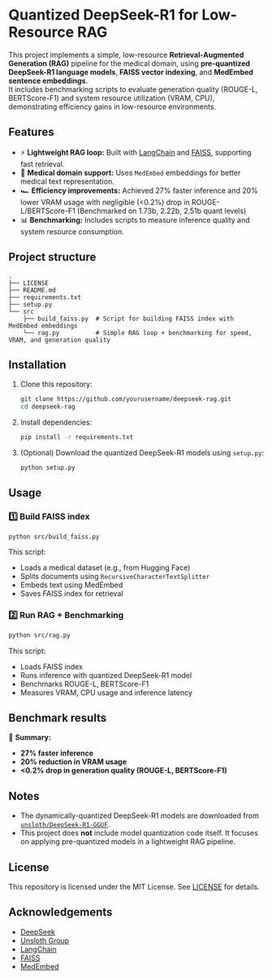 # Quantized DeepSeek-R1 for Low-Resource RAG

This project implements a simple, low-resource **Retrieval-Augmented Generation (RAG)** pipeline for the medical domain, using **pre-quantized DeepSeek-R1 language models**, **FAISS vector indexing**, and **MedEmbed sentence embeddings**.  
It includes benchmarking scripts to evaluate generation quality (ROUGE-L, BERTScore-F1) and system resource utilization (VRAM, CPU), demonstrating efficiency gains in low-resource environments.

## Features
- ⚡️ **Lightweight RAG loop:** Built with [LangChain](https://docs.langchain.com/) and [FAISS](https://faiss.ai/), supporting fast retrieval.
- 🧠 **Medical domain support:** Uses `MedEmbed` embeddings for better medical text representation.
- 🏎️ **Efficiency improvements:** Achieved 27% faster inference and 20% lower VRAM usage with negligible (<0.2%) drop in ROUGE-L/BERTScore-F1 (Benchmarked on 1.73b, 2.22b, 2.51b quant levels)
- 📊 **Benchmarking:** Includes scripts to measure inference quality and system resource consumption.

## Project structure
```
.
├── LICENSE
├── README.md
├── requirements.txt
├── setup.py
└── src
    ├── build_faiss.py  # Script for building FAISS index with MedEmbed embeddings
    └── rag.py          # Simple RAG loop + benchmarking for speed, VRAM, and generation quality
```

## Installation
1. Clone this repository:
   ```bash
   git clone https://github.com/yourusername/deepseek-rag.git
   cd deepseek-rag
   ```

2. Install dependencies:
   ```bash
   pip install -r requirements.txt
   ```

3. (Optional) Download the quantized DeepSeek-R1 models using `setup.py`:
   ```bash
   python setup.py
   ```

## Usage

### 1️⃣ Build FAISS index
```bash
python src/build_faiss.py
```

This script:
- Loads a medical dataset (e.g., from Hugging Face)
- Splits documents using `RecursiveCharacterTextSplitter`
- Embeds text using MedEmbed
- Saves FAISS index for retrieval

### 2️⃣ Run RAG + Benchmarking
```bash
python src/rag.py
```

This script:
- Loads FAISS index
- Runs inference with quantized DeepSeek-R1 model
- Benchmarks ROUGE-L, BERTScore-F1
- Measures VRAM, CPU usage and inference latency

## Benchmark results
📝 **Summary:**
- **27% faster inference**
- **20% reduction in VRAM usage**
- **<0.2% drop in generation quality (ROUGE-L, BERTScore-F1)**

## Notes
- The dynamically-quantized DeepSeek-R1 models are downloaded from [`unsloth/DeepSeek-R1-GGUF`](https://huggingface.co/unsloth/DeepSeek-R1-GGUF).
- This project does **not** include model quantization code itself. It focuses on applying pre-quantized models in a lightweight RAG pipeline.

## License
This repository is licensed under the MIT License. See [LICENSE](LICENSE) for details.

## Acknowledgements
- [DeepSeek](https://huggingface.co/deepseek-ai)
- [Unsloth Group](https://huggingface.co/unsloth/DeepSeek-R1-GGUF)
- [LangChain](https://github.com/langchain-ai/langchain)
- [FAISS](https://github.com/facebookresearch/faiss)
- [MedEmbed](https://huggingface.co/abhinand/MedEmbed-small-v0.1)

